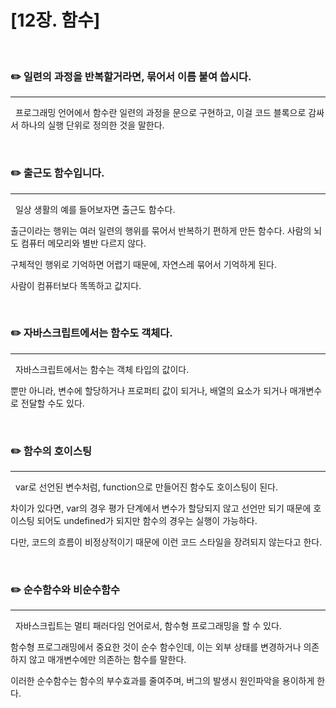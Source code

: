 # [12장. 함수]

</br>

### ✏️ 일련의 과정을 반복할거라면, 묶어서 이름 붙여 씁시다.

---

&nbsp; 프로그래밍 언어에서 함수란 일련의 과정을 문으로 구현하고, 이걸 코드 블록으로 감싸서 하나의 실행 단위로 정의한 것을 말한다.

</br>

### ✏️ 출근도 함수입니다.

---

&nbsp; 일상 생활의 예를 들어보자면 출근도 함수다.

출근이라는 행위는 여러 일련의 행위를 묶어서 반복하기 편하게 만든 함수다. 사람의 뇌도 컴퓨터 메모리와 별반 다르지 않다.

구체적인 행위로 기억하면 어렵기 때문에, 자연스레 묶어서 기억하게 된다.

사람이 컴퓨터보다 똑똑하고 값지다.

</br>

### ✏️ 자바스크립트에서는 함수도 객체다.

---

&nbsp; 자바스크립트에서는 함수는 객체 타입의 값이다.

뿐만 아니라, 변수에 할당하거나 프로퍼티 값이 되거나, 배열의 요소가 되거나 매개변수로 전달할 수도 있다.

</br>

### ✏️ 함수의 호이스팅

---

&nbsp; var로 선언된 변수처럼, function으로 만들어진 함수도 호이스팅이 된다.

차이가 있다면, var의 경우 평가 단계에서 변수가 할당되지 않고 선언만 되기 때문에 호이스팅 되어도 undefined가 되지만 함수의 경우는 실행이 가능하다.

다만, 코드의 흐름이 비정상적이기 때문에 이런 코드 스타일을 장려되지 않는다고 한다.

</br>

### ✏️ 순수함수와 비순수함수

---

&nbsp; 자바스크립트는 멀티 패러다임 언어로서, 함수형 프로그래밍을 할 수 있다.

함수형 프로그래밍에서 중요한 것이 순수 함수인데, 이는 외부 상태를 변경하거나 의존하지 않고 매개변수에만 의존하는 함수를 말한다.

이러한 순수함수는 함수의 부수효과를 줄여주며, 버그의 발생시 원인파악을 용이하게 한다.

